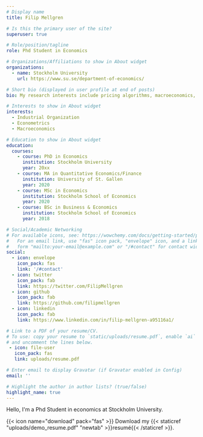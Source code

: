 ```yaml
---
# Display name
title: Filip Mellgren

# Is this the primary user of the site?
superuser: true

# Role/position/tagline
role: Phd Student in Economics

# Organizations/Affiliations to show in About widget
organizations:
  - name: Stockholm University
    url: https://www.su.se/department-of-economics/

# Short bio (displayed in user profile at end of posts)
bio: My research interests include pricing algorithms, macroeconomics, industrial organization 

# Interests to show in About widget
interests:
  - Industrial Organization
  - Econometrics
  - Macroeconomics

# Education to show in About widget
education:
  courses:
    - course: PhD in Economics
      institution: Stockholm University
      year: 20xx
    - course: MA in Quantitative Economics/Finance
      institution: University of St. Gallen
      year: 2020
    - course: MSc in Economics
      institution: Stockholm School of Economics
      year: 2020
    - course: BSc in Business & Economics
      institution: Stockholm School of Economics
      year: 2018

# Social/Academic Networking
# For available icons, see: https://wowchemy.com/docs/getting-started/page-builder/#icons
#   For an email link, use "fas" icon pack, "envelope" icon, and a link in the
#   form "mailto:your-email@example.com" or "/#contact" for contact widget.
social:
  - icon: envelope
    icon_pack: fas
    link: '/#contact'
  - icon: twitter
    icon_pack: fab
    link: https://twitter.com/FilipMellgren
  - icon: github
    icon_pack: fab
    link: https://github.com/filipmellgren
  - icon: linkedin
    icon_pack: fab
    link: https://www.linkedin.com/in/filip-mellgren-a95116a1/

# Link to a PDF of your resume/CV.
# To use: copy your resume to `static/uploads/resume.pdf`, enable `ai` icons in `params.toml`,
# and uncomment the lines below.
 - icon: file-user
   icon_pack: fas
   link: uploads/resume.pdf

# Enter email to display Gravatar (if Gravatar enabled in Config)
email: ''

# Highlight the author in author lists? (true/false)
highlight_name: true
---
```


Hello, I'm a Phd Student in economics at Stockholm University. 

{{< icon name="download" pack="fas" >}} Download my {{< staticref "uploads/demo_resume.pdf" "newtab" >}}resumé{{< /staticref >}}.
